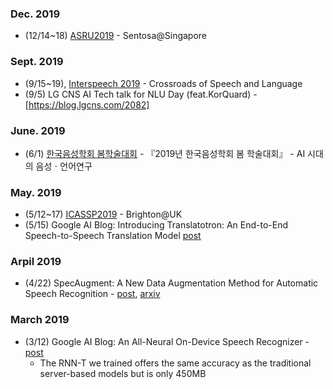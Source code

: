 ### Dec. 2019
* (12/14~18) [ASRU2019](http://www.asru2019.org/) - Sentosa@Singapore

### Sept. 2019
* (9/15~19), [Interspeech 2019](https://interspeech2019.org/) - Crossroads of Speech and Language
* (9/5) LG CNS AI Tech talk for NLU Day (feat.KorQuard) - [https://blog.lgcns.com/2082] 

### June. 2019
* (6/1) [한국음성학회 봄학술대회](https://www.speechsciences.or.kr/) -  『2019년 한국음성학회 봄 학술대회』 - AI 시대의 음성ㆍ언어연구

### May. 2019
* (5/12~17) [ICASSP2019](https://2019.ieeeicassp.org/) - Brighton@UK 
* (5/15) Google AI Blog: Introducing Translatotron: An End-to-End Speech-to-Speech Translation Model [post](https://ai.googleblog.com/2019/05/introducing-translatotron-end-to-end.html)

### Arpil 2019
* (4/22) SpecAugment: A New Data Augmentation Method for Automatic Speech Recognition - [post](https://ai.googleblog.com/2019/04/specaugment-new-data-augmentation.html), [arxiv](https://arxiv.org/abs/1904.08779)

### March 2019
* (3/12) Google AI Blog: An All-Neural On-Device Speech Recognizer - [post](https://ai.googleblog.com/2019/03/an-all-neural-on-device-speech.html)
  - The RNN-T we trained offers the same accuracy as the traditional server-based models but is only 450MB
  
